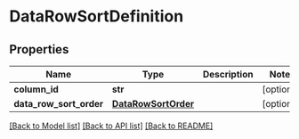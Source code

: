 # DataRowSortDefinition

## Properties
Name | Type | Description | Notes
------------ | ------------- | ------------- | -------------
**column_id** | **str** |  | [optional] 
**data_row_sort_order** | [**DataRowSortOrder**](DataRowSortOrder.md) |  | [optional] 

[[Back to Model list]](../README.md#documentation-for-models) [[Back to API list]](../README.md#documentation-for-api-endpoints) [[Back to README]](../README.md)


